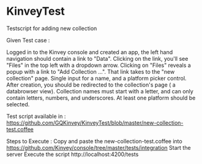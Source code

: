 # KinveyTest
Testscript for adding new collection

Given Test case : 

Logged in to the Kinvey console and created an app, the left hand navigation should contain a link to "Data". 
Clicking on the link, you'll see "Files" in the top left with a dropdown arrow. 
Clicking on "Files" reveals a popup with a link to "Add Collection ...". 
That link takes to the "new collection" page.
Single input for a name, and a platform picker control.
After creation, you should be redirected to the collection's page ( a databrowser view). 
Collection names must start with a letter, and can only contain letters, numbers, and underscores. 
At least one platform should be selected.
 
Test script available in : https://github.com/GQKinvey/KinveyTest/blob/master/new-collection-test.coffee

Steps to Execute :
Copy and paste the new-collection-test.coffee into https://github.com/Kinvey/console/tree/master/tests/integration
Start the server
Execute the script http://localhost:4200/tests

 

